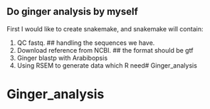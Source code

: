
## Do ginger analysis by myself

First I would like to create snakemake, and snakemake will contain: 
1. QC fastq. ## handling the sequences we have.
2. Download reference from NCBI. ## the format should be gtf
3. Ginger blastp with Arabibopsis
4. Using RSEM to generate data which R need# Ginger_analysis
# Ginger_analysis
